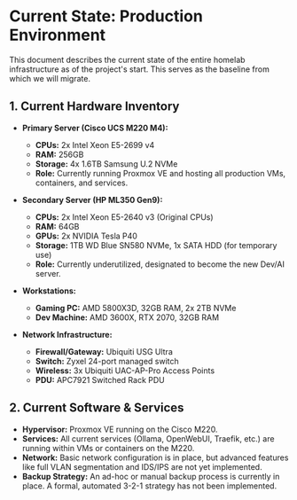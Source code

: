 # Current State: Production Environment

This document describes the current state of the entire homelab infrastructure as of the project's start. This serves as the baseline from which we will migrate.

## 1. Current Hardware Inventory

* **Primary Server (Cisco UCS M220 M4):**
    * **CPUs:** 2x Intel Xeon E5-2699 v4
    * **RAM:** 256GB
    * **Storage:** 4x 1.6TB Samsung U.2 NVMe
    * **Role:** Currently running Proxmox VE and hosting all production VMs, containers, and services.

* **Secondary Server (HP ML350 Gen9):**
    * **CPUs:** 2x Intel Xeon E5-2640 v3 (Original CPUs)
    * **RAM:** 64GB
    * **GPUs:** 2x NVIDIA Tesla P40
    * **Storage:** 1TB WD Blue SN580 NVMe, 1x SATA HDD (for temporary use)
    * **Role:** Currently underutilized, designated to become the new Dev/AI server.

* **Workstations:**
    * **Gaming PC:** AMD 5800X3D, 32GB RAM, 2x 2TB NVMe
    * **Dev Machine:** AMD 3600X, RTX 2070, 32GB RAM

* **Network Infrastructure:**
    * **Firewall/Gateway:** Ubiquiti USG Ultra
    * **Switch:** Zyxel 24-port managed switch
    * **Wireless:** 3x Ubiquiti UAC-AP-Pro Access Points
    * **PDU:** APC7921 Switched Rack PDU

## 2. Current Software & Services

* **Hypervisor:** Proxmox VE running on the Cisco M220.
* **Services:** All current services (Ollama, OpenWebUI, Traefik, etc.) are running within VMs or containers on the M220.
* **Network:** Basic network configuration is in place, but advanced features like full VLAN segmentation and IDS/IPS are not yet implemented.
* **Backup Strategy:** An ad-hoc or manual backup process is currently in place. A formal, automated 3-2-1 strategy has not been implemented.
